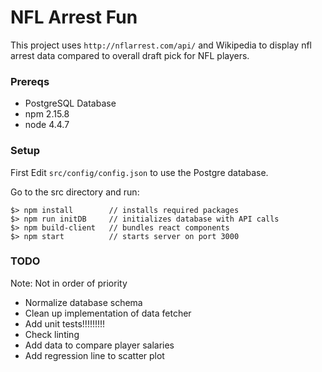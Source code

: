 # NFL Arrest Fun

This project uses `http://nflarrest.com/api/` and Wikipedia to display nfl arrest data compared to overall draft pick for NFL players.

### Prereqs

* PostgreSQL Database
* npm 2.15.8
* node 4.4.7

### Setup
First Edit `src/config/config.json` to use the Postgre database.

Go to the src directory and run:
```
$> npm install        // installs required packages
$> npm run initDB     // initializes database with API calls
$> npm build-client   // bundles react components
$> npm start          // starts server on port 3000
```

### TODO
Note: Not in order of priority

* Normalize database schema
* Clean up implementation of data fetcher
* Add unit tests!!!!!!!!!
* Check linting
* Add data to compare player salaries
* Add regression line to scatter plot
